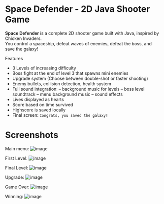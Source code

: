 # Space Defender - 2D Java Shooter Game

**Space Defender** is a complete 2D shooter game built with Java, inspired by Chicken Invaders.  
You control a spaceship, defeat waves of enemies, defeat the boss, and save the galaxy! 

Features

-  3 Levels of increasing difficulty
-  Boss fight at the end of level 3 that spawns mini enemies
-  Upgrade system (Choose between double-shot or faster shooting)
-  Enemy bullets, collision detection, health system
-  Full sound integration:
  – background music for levels
  – boss level soundtrack
  – menu background music
  – sound effects
-  Lives displayed as hearts
-  Score based on time survived
-  Highscore is saved locally
-  Final screen: `Congrats, you saved the galaxy!`

# Screenshots

Main menu:
![image](https://github.com/user-attachments/assets/a395107e-e393-490f-883d-275693641a82)


First Level:
![image](https://github.com/user-attachments/assets/018d653b-b951-44be-875c-42aa1ba646fa)


Final Level:
![image](https://github.com/user-attachments/assets/9804f80f-e100-4b30-a5af-7d1f8a2d46ca)

Upgrade:
![image](https://github.com/user-attachments/assets/00c9a665-c17b-49a2-9ab9-a558cdc56dae)


Game Over:
![image](https://github.com/user-attachments/assets/758e2cdf-26fe-4074-85c0-42014c124249)


Winning:
![image](https://github.com/user-attachments/assets/c220f092-0ce3-42d4-8e64-7fde0abdad00)
